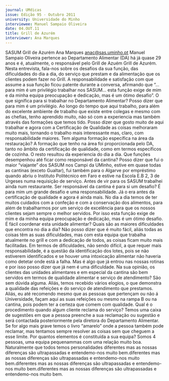 ```yaml
---
journal: UMdicas
issue: Edição 95 - Outubro 2011
university: Universidade do Minho
interviewee: Manuel Sampaio Oliveira
date: 04.OUT.11
title: Grill de Azurém
interviewer: Ana Marques
---
```



SASUM
Grill de Azurém
Ana Marques
anac@sas.uminho.pt 
Manuel Sampaio Oliveira pertence ao Departamento Alimentar (DA) há já quase 29
anos e é, atualmente, o responsável pelo
Grill de Azuém Grill de Azurém. Nesta entrevista, fala-nos sobre os desafios da sua função, das
dificuldades do dia a dia, do serviço que
prestam e da alimentação que os clientes
podem fazer no Grill. A responsabilidade
e satisfação com que assume a sua função ficou patente durante a conversa, afirmando que “…para mim é um privilégio
trabalhar nos SASUM… esta função exige
de mim e da minha equipa preocupação e
dedicação, mas é um ótimo desafio”.
O que significa para si trabalhar no
Departamento Alimentar?
Posso dizer que para mim é um privilégio.
Ao longo do tempo que aqui trabalho, para
além do excelente ambiente de trabalho
que existe entre colegas e mesmo com
as chefias, tenho aprendido muito, não
só com a experiencia mas também através das formações que temos tido. Posso
dizer que gosto muito de aqui trabalhar e
agora com a Certificação de Qualidade as
coisas melhoraram muito mais, tornando o
trabalho mais interessante mas, claro, com
responsabilidade maiores.
Tem alguma formação específica na
área da restauração?
A formação que tenho na área foi proporcionada pelo DA, tanto no âmbito da certificação de qualidade, como em termos
específicos de cozinha. O resto resultou da
experiencia do dia a dia.
Que funções desempenhou até ficar
como responsável da cantina?
Posso dizer que fui o maior “viajante” dos
SASUM nos Campi da UMinho, estive em
quase todas as cantinas (exceto Gualtar),
fui também para o Algarve por empréstimo
quando abriu o Instituto Politécnico em Faro
e estive na Escola E.B 2, 3 de Urgeses numa
requisição de serviço. Antes de vir para os
SASUM trabalhei ainda num restaurante.
Ser responsável da cantina é para si
um desafio?
É para mim um grande desafio e uma
responsabilidade. Já o era antes da certificação de qualidade e agora é ainda mais.
No dia a dia temos de ter muitos cuidados
com a confeção e com a conservação dos
alimentos, para além de trabalharmos por
um serviço de excelência para que os nossos clientes sejam sempre o melhor servidos. Por isso esta função exige de mim
e da minha equipa preocupação e dedicação, mas é um ótimo desafio.
É fácil coordenar esta unidade alimentar? Quais são as maiores dificuldades que encontra no dia a dia?
Não posso dizer que é muito fácil, aliás
todas as coisas têm as suas dificuldades,
mas com esta equipa que trabalha atualmente no grill e com a dedicação de todos,
as coisas ficam muito mais facilitadas. Em
termos de dificuldades, não sendo difícil,
a que requer mais responsabilidade, é a
questão da identificação dos lotes, pois
se não estiverem identificados e se houver uma intoxicação alimentar não haveria
como detetar onde está a falha. Mas é algo
que já entrou nas nossas rotinas e por isso
posso dizer que já nem é uma dificuldade.
Na sua opinião, os clientes das unidades alimentares e em especial da
cantina são bem servidos em termos
de qualidade alimentar e serviço de
atendimento?
São sem dúvida alguma. Aliás, temos recebido vários elogios, o que demonstra a
qualidade das refeições e do serviço de
atendimento que prestamos. Aliás, eu até
recomendo mesmo que as pessoas que
pertençam ou não á Universidade, façam
aqui as suas refeições ou mesmo na rampa
B ou na cantina, pois podem ter a certeza
que comem com qualidade.
Qual é o procedimento quando algum
cliente reclama do serviço?
Temos uma caixa de sugestões em que
a pessoa preenche a sua reclamação ou
sugestão e será contactada posteriormente pela diretora do Departamento Alimentar. Se for algo mais grave temos o livro
“amarelo” onde a pessoa também pode reclamar, mas tentamos sempre resolver as coisas sem que cheguem a esse limite.
Por quantos elementos é constituída a sua equipa?
Somos 4 pessoas, uma equipa pequenammas com uma relação muito boa. Naturalmente que todos temos personalidades
diferentes mas as nossas diferenças são ultrapassadas e entendemo-nos muito bem.diferentes mas as nossas diferenças são ultrapassadas e entendemo-nos muito bem.diferentes mas as nossas diferenças são ultrapassadas e entendemo-nos muito bem.diferentes mas as nossas diferenças são ultrapassadas e entendemo-nos muito bem.